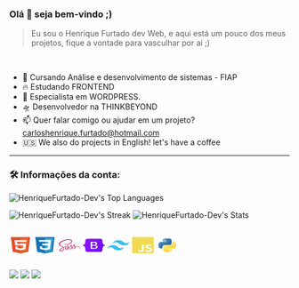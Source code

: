 ### Olá 👋 seja bem-vindo ;)

<div>
    <blockquote>
    Eu sou o Henrique Furtado dev Web, e aqui está um pouco dos meus projetos, fique a vontade para vasculhar por ai ;)
    </blockquote>
</div>

<br>

- 🎒 Cursando Análise e desenvolvimento de sistemas - FIAP
- 🔥 Estudando FRONTEND 
- 🚀 Especialista em WORDPRESS.
- 🛸 Desenvolvedor na THINKBEYOND 
- 📫 Quer falar comigo ou ajudar em um projeto? carloshenrique.furtado@hotmail.com 
- 🇺🇸 We also do projects in English! let's have a coffee

---


<h3 align="left"> 🛠️ Informações da conta:</h3>

![HenriqueFurtado-Dev's Top Languages](https://github-readme-stats.vercel.app/api/top-langs/?username=HenriqueFurtado-Dev&theme=vue-dark&show_icons=true&hide_border=true&layout=compact)
<br>
<div>

![HenriqueFurtado-Dev's Streak](https://github-readme-streak-stats.herokuapp.com/?user=HenriqueFurtado-Dev&theme=vue-dark&hide_border=true)
![HenriqueFurtado-Dev's Stats](https://github-readme-stats.vercel.app/api?username=HenriqueFurtado-Dev&theme=vue-dark&show_icons=true&hide_border=true&count_private=true)


 <div style="display: inline_block"><br>
  <img align="center" alt="Henrique-html" height="30" width="40" src="https://raw.githubusercontent.com/devicons/devicon/master/icons/html5/html5-original.svg">
  <img align="center" alt="Henrique-CSS" height="30" width="40" src="https://raw.githubusercontent.com/devicons/devicon/master/icons/css3/css3-original.svg">
   <img align="center" alt="Henrique-SASS" height="30" width="40" src="https://raw.githubusercontent.com/devicons/devicon/master/icons/sass/sass-original.svg">
   <img align="center" alt="Henrique-Bootstrap" height="30" width="40" src="https://raw.githubusercontent.com/devicons/devicon/master/icons/bootstrap/bootstrap-original.svg">
      <img align="center" alt="Henrique-tailwind" height="30" width="40" src="https://raw.githubusercontent.com/devicons/devicon/master/icons/tailwindcss/tailwindcss-plain.svg">
   <img align="center" alt="Henrique-JS" height="30" width="40" src="https://raw.githubusercontent.com/devicons/devicon/master/icons/javascript/javascript-plain.svg">
  <img align="center" alt="Henrique-py" height="30" width="40" src="https://raw.githubusercontent.com/devicons/devicon/master/icons/python/python-original.svg">

</div>
  
 

  ##

<div> 
  <a href="https://instagram.com/KMZsonequinha" target="_blank"><img src="https://img.shields.io/badge/-Instagram-%23E4405F?style=for-the-badge&logo=instagram&logoColor=white" target="_blank"></a>
  <a href="#" target="_blank"><img src="https://img.shields.io/badge/WhatsApp-25D366?style=for-the-badge&logo=whatsapp&logoColor=white" target="_blank"></a>
  <a href="https://www.linkedin.com/in/carlos-henrique-0688871b0/" target="_blank"><img src="https://img.shields.io/badge/-LinkedIn-%230077B5?style=for-the-badge&logo=linkedin&logoColor=white" target="_blank"></a> 
 
 
</div>

